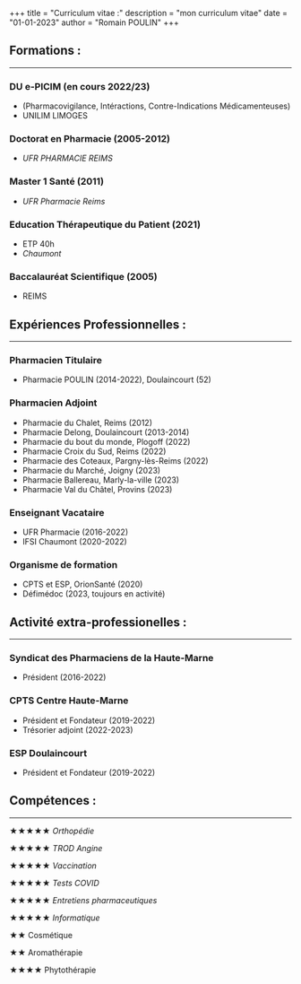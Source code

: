 +++
title = "Curriculum vitae :"
description = "mon curriculum vitae"
date = "01-01-2023"
author = "Romain POULIN"
+++


## **Formations :**
---
### DU e-PICIM (en cours 2022/23)
- (Pharmacovigilance, Intéractions, Contre-Indications Médicamenteuses)
- UNILIM LIMOGES
### Doctorat en Pharmacie (2005-2012)
- *UFR PHARMACIE REIMS*
### Master 1 Santé (2011)
- *UFR Pharmacie Reims*
### Education Thérapeutique du Patient (2021)
- ETP 40h
- *Chaumont*
### Baccalauréat Scientifique (2005)
- REIMS

## **Expériences Professionnelles :**
--- 
### Pharmacien Titulaire
- Pharmacie POULIN (2014-2022), Doulaincourt (52)
### Pharmacien Adjoint
- Pharmacie du Chalet, Reims (2012)
- Pharmacie Delong, Doulaincourt (2013-2014)
- Pharmacie du bout du monde, Plogoff (2022)
- Pharmacie Croix du Sud, Reims (2022)
- Pharmacie des Coteaux, Pargny-lès-Reims (2022)
- Pharmacie du Marché, Joigny (2023)
- Pharmacie Ballereau, Marly-la-ville (2023)
- Pharmacie Val du Châtel, Provins (2023)
### Enseignant Vacataire
- UFR Pharmacie (2016-2022)
- IFSI Chaumont (2020-2022)
### Organisme de formation
- CPTS et ESP, OrionSanté (2020)
- Défimédoc (2023, toujours en activité)

## **Activité extra-professionelles :**
---
### Syndicat des Pharmaciens de la Haute-Marne
- Président (2016-2022)
### CPTS Centre Haute-Marne
- Président et Fondateur (2019-2022)
- Trésorier adjoint (2022-2023)
### ESP Doulaincourt
- Président et Fondateur (2019-2022)

## **Compétences** :
---
★★★★★ *Orthopédie*

★★★★★ *TROD Angine*

★★★★★ *Vaccination*

★★★★★ *Tests COVID*

★★★★★ *Entretiens pharmaceutiques*

★★★★★ *Informatique*

★★ Cosmétique

★★ Aromathérapie

★★★★ Phytothérapie